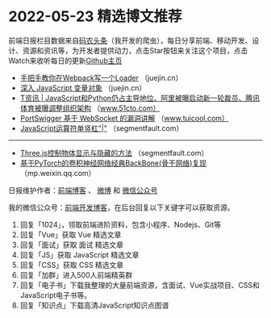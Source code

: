 # 2022-05-23 精选博文推荐

前端日报栏目数据来自[码农头条](https://toutiao.qdkfweb.cn/)（我开发的爬虫），每日分享前端、移动开发、设计、资源和资讯等，为开发者提供动力，点击Star按钮来关注这个项目，点击Watch来收听每日的更新[Github主页](https://github.com/kujian/frontendDaily)
* [手把手教你在Webpack写一个Loader](https://juejin.cn/post/7100534685134454815) （juejin.cn）
* [深入 JavaScript 变量对象](https://juejin.cn/post/7100495435004903455) （juejin.cn）
* [T资讯 | JavaScript和Python仍占主导地位、阿里被曝启动新一轮裁员、腾讯体育被曝调整组织架构](https://www.51cto.com/article/709557.html) （www.51cto.com）
* [PortSwigger 基于 WebSocket 的漏洞讲解](http://www.tuicool.com/articles/hit/EBfiQrJ) （www.tuicool.com）
* [JavaScript运算符单竖杠&quot;|&quot;](https://segmentfault.com/a/1190000041876594) （segmentfault.com）

***
* [Three.js控制物体显示与隐藏的方法](https://segmentfault.com/a/1190000041881241) （segmentfault.com）
* [基于PyTorch的卷积神经网络经典BackBone(骨干网络)复现](https://mp.weixin.qq.com/s?__biz=MzI5MDUyMDIxNA==&mid=2247604006&idx=1&sn=7f741f01b983d1c118f5774e2dbd241d) （mp.weixin.qq.com）

日报维护作者：[前端博客](https://qdkfweb.cn/) 、 [微博](http://weibo.com/kujian) 和 [微信公众号](https://open.weixin.qq.com/qr/code?username=caibaojian_com)

我的微信公众号：[前端开发博客](https://open.weixin.qq.com/qr/code?username=caibaojian_com)，在后台回复以下关键字可以获取资源。

1. 回复「1024」，领取前端进阶资料，包含小程序、Nodejs、Git等
2. 回复「Vue」获取 Vue 精选文章
3. 回复「面试」获取 面试 精选文章
4. 回复「JS」获取 JavaScript 精选文章
5. 回复「CSS」获取 CSS 精选文章
6. 回复「加群」进入500人前端精英群
7. 回复「电子书」下载我整理的大量前端资源，含面试、Vue实战项目、CSS和JavaScript电子书等。
8. 回复「知识点」下载高清JavaScript知识点图谱